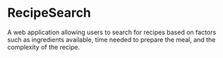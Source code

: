 # RecipeSearch
A web application allowing users to search for recipes based on factors such as ingredients available, time needed to prepare the meal, and the complexity of the recipe. 
